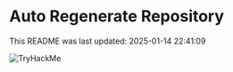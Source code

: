 # Auto Regenerate Repository

This README was last updated: 2025-01-14 22:41:09

 ![TryHackMe](https://tryhackme.com/badge/533634)